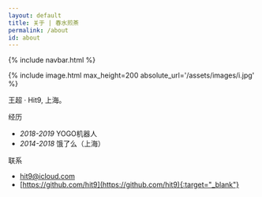 ```yaml
---
layout: default
title: 关于 | 春水煎茶
permalink: /about
id: about
---
```


{% include navbar.html %}

{% include image.html max_height=200 absolute_url='/assets/images/i.jpg' %}

<div class="post-body" markdown="1">

王超 · Hit9, 上海。

经历

* *2018-2019* YOGO机器人
* *2014-2018* 饿了么（上海）

联系

* [hit9@icloud.com](mailto:hit9@icloud.com)
* [https://github.com/hit9](https://github.com/hit9){:target="_blank"}
</div>
